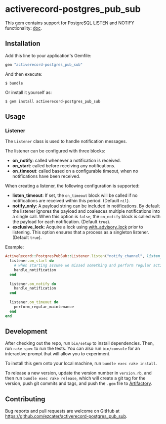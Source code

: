 # activerecord-postgres_pub_sub

This gem contains support for PostgreSQL LISTEN and NOTIFY functionality: 
[doc](https://www.postgresql.org/docs/9.6/static/libpq-notify.html).

## Installation

Add this line to your application's Gemfile:

```ruby
gem "activerecord-postgres_pub_sub"
```

And then execute:

    $ bundle

Or install it yourself as:

    $ gem install activerecord-postgres_pub_sub

## Usage

### Listener

The `Listener` class is used to handle notification messages.

The listener can be configured with three blocks:

* **on_notify**: called whenever a notification is received.
* **on_start**: called before receiving any notifications.
* **on_timeout**: called based on a configurable timeout, when no notifications
  have been received.
  
When creating a listener, the following configuration is supported:

* **listen_timeout**: If set, the `on_timeout` block will be called if 
  no notifications are received within this period. (Default `nil`).  
* **notify_only**: A payload string can be included in notifications. By default
  the listener ignores the payload and coalesces multiple notifications into a 
  single call. When this option is `false`, the `on_notify` block is called with
  the payload for each notification. (Default `true`).
* **exclusive_lock**: Acquire a lock using
  [with_advisory_lock](https://github.com/ClosureTree/with_advisory_lock) prior to listening.
  This option ensures that a process as a singleton listener. (Default `true`).

Example:

```ruby
ActiveRecord::PostgresPubSub::Listener.listen("notify_channel", listen_timeout: 30) do |listener|
  listener.on_start do
    # when starting assume we missed something and perform regular activity 
    handle_notification
  end
  
  listener.on_notify do
    handle_notification
  end
  
  listener.on_timeout do
    perform_regular_maintenance 
  end
end
```

## Development

After checking out the repo, run `bin/setup` to install dependencies. Then,
run `rake spec` to run the tests. You can also run `bin/console` for an
interactive prompt that will allow you to experiment.

To install this gem onto your local machine, run `bundle exec rake install`. 

To release a new version, update the version number in `version.rb`, and then
run `bundle exec rake release`, which will create a git tag for the version,
push git commits and tags, and push the `.gem` file to
[Artifactory](https://ezcater.jfrog.io).

## Contributing

Bug reports and pull requests are welcome on GitHub at
https://github.com/ezcater/activerecord-postgres_pub_sub.
